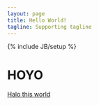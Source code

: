 ```yaml
---
layout: page
title: Hello World!
tagline: Supporting tagline
---
```

{% include JB/setup %}

# HOYO #
[Halo this world](http://127.0.0.1:4000)

